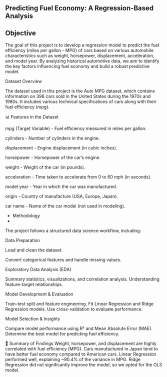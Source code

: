 ## Predicting Fuel Economy: A Regression-Based Analysis

## Objective
The goal of this project is to develop a regression model to predict the fuel efficiency (miles per gallon - MPG) of cars based on various automobile characteristics such as weight, horsepower, displacement, acceleration, and model year. By analyzing historical automotive data, we aim to identify the key factors influencing fuel economy and build a robust predictive model.

Dataset Overview

The dataset used in this project is the Auto MPG dataset, which contains information on 398 cars sold in the United States during the 1970s and 1980s. It includes various technical specifications of cars along with their fuel efficiency (mpg).

📊 Features in the Dataset

mpg (Target Variable) - Fuel efficiency measured in miles per gallon.

cylinders - Number of cylinders in the engine.

displacement - Engine displacement (in cubic inches).

horsepower - Horsepower of the car’s engine.

weight - Weight of the car (in pounds).

acceleration - Time taken to accelerate from 0 to 60 mph (in seconds).

model year - Year in which the car was manufactured.

origin - Country of manufacture (USA, Europe, Japan).

car name - Name of the car model (not used in modeling).



- Methodology
- 
The project follows a structured data science workflow, including:

Data Preparation

Load and clean the dataset.

Convert categorical features and handle missing values.

Exploratory Data Analysis (EDA)

Summary statistics, visualizations, and correlation analysis.
Understanding feature-target relationships.

Model Development & Evaluation

Train-test split and feature engineering.
Fit Linear Regression and Ridge Regression models.
Use cross-validation to evaluate performance.

Model Selection & Insights

Compare model performance using R² and Mean Absolute Error (MAE).
Determine the best model for predicting fuel efficiency.


📌 Summary of Findings
Weight, horsepower, and displacement are highly correlated with fuel efficiency (MPG).
Cars manufactured in Japan tend to have better fuel economy compared to American cars.
Linear Regression performed well, explaining ~90.4% of the variance in MPG.
Ridge Regression did not significantly improve the model, so we opted for the OLS model.
